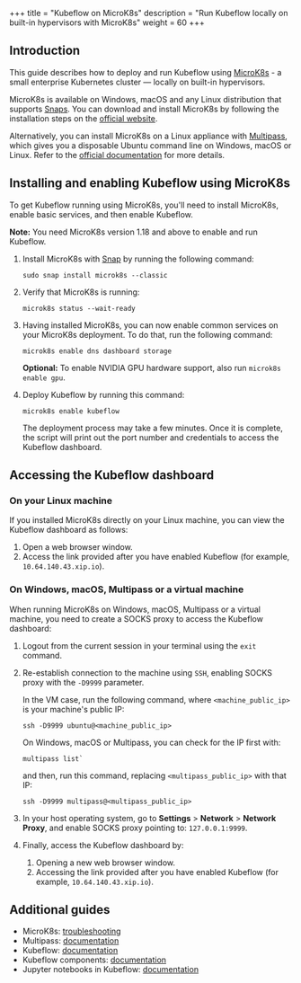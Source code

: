 +++
title = "Kubeflow on MicroK8s"
description = "Run Kubeflow locally on built-in hypervisors with MicroK8s" 
weight = 60
+++


## Introduction

This guide describes how to deploy and run Kubeflow using [MicroK8s](https://microk8s.io/) - a small enterprise Kubernetes cluster — locally on built-in hypervisors.

MicroK8s is available on Windows, macOS and any Linux distribution that supports [Snaps](https://snapcraft.io/). You can download and install MicroK8s by following the installation steps on the [official website](https://microk8s.io/).

Alternatively, you can install MicroK8s on a Linux appliance with [Multipass](https://multipass.run/), which gives you a disposable Ubuntu command line on Windows, macOS or Linux. Refer to the [official documentation](https://multipass.run/docs) for more details.


## Installing and enabling Kubeflow using MicroK8s

To get Kubeflow running using MicroK8s, you'll need to install MicroK8s, enable basic services, and then enable Kubeflow.

**Note:** You need MicroK8s version 1.18 and above to enable and run Kubeflow.

1. Install MicroK8s with [Snap](https://snapcraft.io/) by running the following command:

    ```
    sudo snap install microk8s --classic
    ```

2. Verify that MicroK8s is running:

    ```
    microk8s status --wait-ready
    ```

3. Having installed MicroK8s, you can now enable common services on your MicroK8s deployment. To do that, run the following command:

    ```
    microk8s enable dns dashboard storage
    ```

    **Optional:** To enable NVIDIA GPU hardware support, also run `microk8s enable gpu`.

4. Deploy Kubeflow by running this command:

    ```
    microk8s enable kubeflow
    ```

    The deployment process may take a few minutes. Once it is complete, the script will print out the port number and credentials to access the Kubeflow dashboard.


## Accessing the Kubeflow dashboard

### On your Linux machine

If you installed MicroK8s directly on your Linux machine, you can view the Kubeflow dashboard as follows:

1. Open a web browser window.
2. Access the link provided after you have enabled Kubeflow (for example,
   `10.64.140.43.xip.io`).

### On Windows, macOS, Multipass or a virtual machine

When running MicroK8s on Windows, macOS, Multipass or a virtual machine, you need to create a SOCKS proxy to access the Kubeflow dashboard:

1. Logout from the current session in your terminal using the `exit` command.

2. Re-establish connection to the machine using `SSH`, enabling SOCKS proxy with the `-D9999` parameter.

    In the VM case, run the following command, where `<machine_public_ip>` is your machine's public IP:

    ```
    ssh -D9999 ubuntu@<machine_public_ip>
    ```

    On Windows, macOS or Multipass, you can check for the IP first with:

    ```
    multipass list`
    ```

    and then, run this command, replacing `<multipass_public_ip>` with that IP:
    ```
    ssh -D9999 multipass@<multipass_public_ip>
    ```

3. In your host operating system, go to **Settings** > **Network** > **Network Proxy**, and enable SOCKS proxy pointing to: `127.0.0.1:9999`.

4. Finally, access the Kubeflow dashboard by:
    1. Opening a new web browser window.
    2. Accessing the link provided after you have enabled Kubeflow (for example, `10.64.140.43.xip.io`).

## Additional guides

* MicroK8s: [troubleshooting](https://MicroK8s.io/docs/troubleshooting)
* Multipass: [documentation](https://multipass.run/docs)
* Kubeflow: [documentation](/docs/)
* Kubeflow components: [documentation](/docs/components/)
* Jupyter notebooks in Kubeflow: [documentation](/docs/notebooks/)
